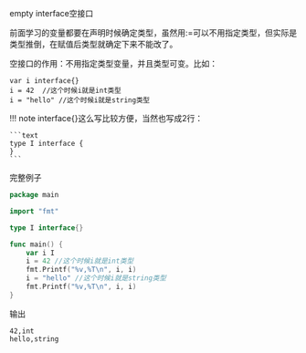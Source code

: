 empty interface空接口

前面学习的变量都要在声明时候确定类型，虽然用:=可以不用指定类型，但实际是类型推倒，在赋值后类型就确定下来不能改了。

空接口的作用：不用指定类型变量，并且类型可变。比如：

```text
var i interface{}
i = 42	//这个时候i就是int类型
i = "hello"	//这个时候i就是string类型
```

!!! note
	interface{}这么写比较方便，当然也写成2行：

	```text
	type I interface {
	}
	```

完整例子

```go
package main

import "fmt"

type I interface{}

func main() {
	var i I
	i = 42 //这个时候i就是int类型
	fmt.Printf("%v,%T\n", i, i)
	i = "hello" //这个时候i就是string类型
	fmt.Printf("%v,%T\n", i, i)
}
```

输出

```text
42,int
hello,string
```

